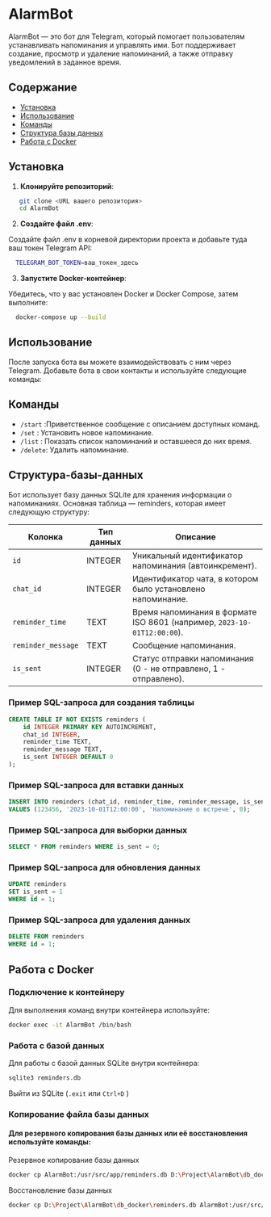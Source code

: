 # AlarmBot

AlarmBot — это бот для Telegram, который помогает пользователям устанавливать напоминания и управлять ими. Бот
поддерживает создание, просмотр и удаление напоминаний, а также отправку уведомлений в заданное время.

## Содержание

- [Установка](#установка)
- [Использование](#использование)
- [Команды](#команды)
- [Структура базы данных](#структура-базы-данных)
- [Работа с Docker](#работа-с-docker)

## Установка

1. **Клонируйте репозиторий**:

```bash
   git clone <URL вашего репозитория>
   cd AlarmBot
```

2. **Создайте файл .env**:

Создайте файл .env в корневой директории проекта и добавьте туда ваш токен Telegram API:

```bash
  TELEGRAM_BOT_TOKEN=ваш_токен_здесь
```

3. **Запустите Docker-контейнер**:

Убедитесь, что у вас установлен Docker и Docker Compose, затем выполните:

```bash
  docker-compose up --build
```

## Использование

После запуска бота вы можете взаимодействовать с ним через Telegram. Добавьте бота в свои контакты и используйте
следующие команды:

## Команды

- `/start` :Приветственное сообщение с описанием доступных команд.
- `/set` : Установить новое напоминание.
- `/list` : Показать список напоминаний и оставшееся до них время.
- `/delete`: Удалить напоминание.

## Структура-базы-данных

Бот использует базу данных SQLite для хранения информации о напоминаниях. Основная таблица — reminders, которая имеет
следующую структуру:

| Колонка            | Тип данных | Описание                                                                |
|--------------------|------------|-------------------------------------------------------------------------|
| `id`               | INTEGER    | Уникальный идентификатор напоминания (автоинкремент).                   |
| `chat_id`          | INTEGER    | Идентификатор чата, в котором было установлено напоминание.             |
| `reminder_time`    | TEXT       | Время напоминания в формате ISO 8601 (например, `2023-10-01T12:00:00`). |
| `reminder_message` | TEXT       | Сообщение напоминания.                                                  |
| `is_sent`          | INTEGER    | Статус отправки напоминания (0 - не отправлено, 1 - отправлено).        |

### Пример SQL-запроса для создания таблицы

```sql
CREATE TABLE IF NOT EXISTS reminders (
    id INTEGER PRIMARY KEY AUTOINCREMENT,
    chat_id INTEGER,
    reminder_time TEXT,
    reminder_message TEXT,
    is_sent INTEGER DEFAULT 0
);
```

### Пример SQL-запроса для вставки данных

```sql
INSERT INTO reminders (chat_id, reminder_time, reminder_message, is_sent)
VALUES (123456, '2023-10-01T12:00:00', 'Напоминание о встрече', 0);
```

### Пример SQL-запроса для выборки данных

```sql
SELECT * FROM reminders WHERE is_sent = 0;
```

### Пример SQL-запроса для обновления данных
```sql
UPDATE reminders
SET is_sent = 1
WHERE id = 1;
```

### Пример SQL-запроса для удаления данных

```sql
DELETE FROM reminders
WHERE id = 1;
```

## Работа с Docker

### Подключение к контейнеру

Для выполнения команд внутри контейнера используйте:

```bash
docker exec -it AlarmBot /bin/bash
```
### Работа с базой данных
Для работы с базой данных SQLite внутри контейнера:
```bash
sqlite3 reminders.db
```
Выйти из SQLite (`.exit` или `Ctrl+D` )

### Копирование файла базы данных

#### Для резервного копирования базы данных или её восстановления используйте команды:

Резервное копирование базы данных

```bash
docker cp AlarmBot:/usr/src/app/reminders.db D:\Project\AlarmBot\db_docker\reminders.db
```

Восстановление базы данных

```bash
docker cp D:\Project\AlarmBot\db_docker\reminders.db AlarmBot:/usr/src/app/reminders.db
```
